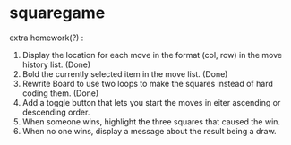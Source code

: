 
# squaregame

extra homework(?) :
1. Display the location for each move in the format (col, row) in the move history list. (Done)
2. Bold the currently selected item in the move list. (Done)
3. Rewrite Board to use two loops to make the squares instead of hard coding them. (Done)
4. Add a toggle button that lets you start the moves in eiter ascending or descending order.
5. When someone wins, highlight the three squares that caused the win.
6. When no one wins, display a message about the result being a draw.
